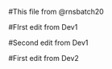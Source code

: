 #This file from  @rnsbatch20

#FIrst edit from Dev1

#Second edit from Dev1

#First edit from Dev2

